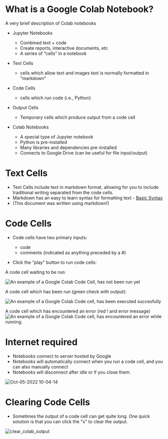 # What is a Google Colab Notebook?
A very brief description of Colab notebooks

- Jupyter Notebooks
    - Combined text + code
    - Create reports, interactive documents, etc
    - A series of “cells” in a notebook

- Text Cells
    - cells which allow text and images text is normally formatted in "markdown"

- Code Cells
    - cells which run code (i.e., Python)

- Output Cells
    - Temporary cells which produce output from a code cell

- Colab Notebooks
    - A special type of Jupyter notebook
    - Python is pre-installed
    - Many libraries and dependencies pre-installed
    - Connects to Google Drive (can be useful for file input/output)


# Text Cells

- Text Cells include text in markdown format, allowing for you to include traditional writing separated from the code cells. 
- Markdown has an easy to learn syntax for formatting text - [Basic Syntax](https://www.markdownguide.org/basic-syntax/)
- (This document was written using markdown!)

# Code Cells

- Code cells have two primary inputs:
    - code
    - comments (indicated as anything preceded by a #)

- Click the "play" button to run code cells:

A code cell waiting to be run:

![An example of a Google Colab Code Cell, has not been run yet](https://i.imgur.com/CJnNAhB.png)

A code cell which has been run (green check with output):

![An example of a Google Colab Code cell, has been executed succesfully](https://i.imgur.com/iqx7Yx2.png)

A code cell which has encountered an error (red ! and error message)
![An example of a Google Colab Code cell, has encountered an error while running.](https://i.imgur.com/F0TOUZD.png)


# Internet required

- Notebooks connect to server hosted by Google
- Notebooks will automatically connect when you run a code cell, and you can also manually connect
- Notebooks will disconnect after idle or if you close them. 

![Oct-05-2022 10-04-14](https://user-images.githubusercontent.com/16119098/193928316-7295677b-dec7-4baf-82ba-665912ea8c44.gif)

# Clearing Code Cells

- Sometimes the output of a code cell can get quite long. One quick solution is that you can click the "x" to clear the output. 

![clear_colab_output](https://user-images.githubusercontent.com/16119098/193930237-80aeeb09-991e-40b1-844c-675e102a9962.gif)

